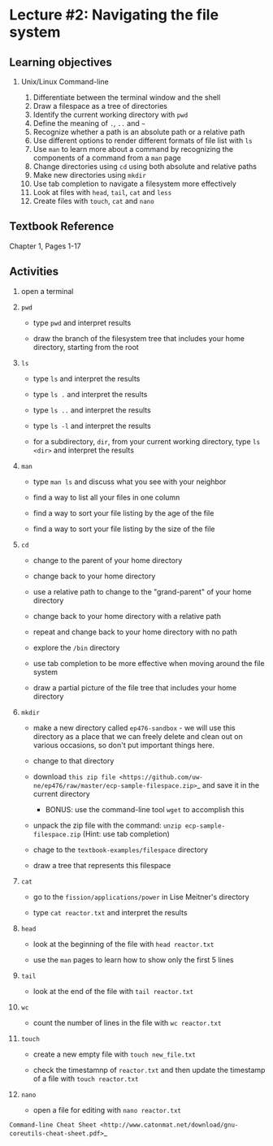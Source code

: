 # Lecture #2: Navigating the file system


## Learning objectives


1. Unix/Linux Command-line

   1. Differentiate between the terminal window and the shell
   1. Draw a filespace as a tree of directories
   1. Identify the current working directory with `pwd`
   1. Define the meaning of `.`, `..` and `~`
   1. Recognize whether a path is an absolute path or a relative path
   1. Use different options to render different formats of file list with `ls`
   1. Use `man` to learn more about a command by recognizing the components
      of a command from a `man` page
   1. Change directories using `cd` using both absolute and relative paths
   1. Make new directories using `mkdir`
   1. Use tab completion to navigate a filesystem more effectively
   1. Look at files with `head`, `tail`, `cat` and `less`
   1. Create files with `touch`, `cat` and `nano`

Textbook Reference
-------------------

Chapter 1, Pages 1-17

Activities
----------        
      
1. open a terminal

1. `pwd`

   * type `pwd` and interpret results

   * draw the branch of the filesystem tree that includes your home directory, starting from the root
     
1. `ls`

   * type `ls` and interpret the results

   * type `ls .` and interpret the results
  
   * type `ls ..` and interpret the results
  
   * type `ls -l` and interpret the results

   * for a subdirectory, `dir`, from your current working directory, type
     `ls <dir>` and interpret the results
     
1. `man`

   * type `man ls` and discuss what you see with your neighbor

   * find a way to list all your files in one column

   * find a way to sort your file listing by the age of the file

   * find a way to sort your file listing by the size of the file
     
1. `cd`

   * change to the parent of your home directory

   * change back to your home directory

   * use a relative path to change to the "grand-parent" of your home directory

   * change back to your home directory with a relative path

   * repeat and change back to your home directory with no path

   * explore the `/bin` directory

   * use tab completion to be more effective when moving around the file system

   * draw a partial picture of the file tree that includes your home directory
     
1. `mkdir`

   * make a new directory called `ep476-sandbox` - we will use this
     directory as a place that we can freely delete and clean out on various
     occasions, so don't put important things here.

   * change to that directory

   * download `this zip file
     <https://github.com/uw-ne/ep476/raw/master/ecp-sample-filespace.zip>`_
     and save it in the current directory

     * BONUS: use the command-line tool `wget` to accomplish this

   * unpack the zip file with the command: `unzip ecp-sample-filespace.zip`
     (Hint: use tab completion)

   * chage to the `textbook-examples/filespace` directory

   * draw a tree that represents this filespace
     
1. `cat`

   * go to the `fission/applications/power` in Lise Meitner's directory

   * type `cat reactor.txt` and interpret the results

1. `head`

   * look at the beginning of the file with `head reactor.txt`

   * use the `man` pages to learn how to show only the first 5 lines
     
1. `tail`

   * look at the end of the file with `tail reactor.txt`

1. `wc`

   * count the number of lines in the file with `wc reactor.txt`

1. `touch`

   * create a new empty file with `touch new_file.txt`

   * check the timestamnp of `reactor.txt` and then update the timestamp of
     a file with `touch reactor.txt`

1. `nano`

   * open a file for editing with `nano reactor.txt`

  
  
`Command-line Cheat Sheet <http://www.catonmat.net/download/gnu-coreutils-cheat-sheet.pdf>`_

